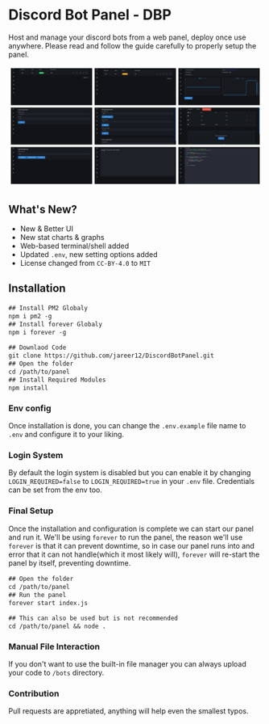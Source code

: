 # Discord Bot Panel - DBP

Host and manage your discord bots from a web panel, deploy once use anywhere. Please read and follow the guide carefully to properly setup the panel.

![Image](/preview.jpg)

## What's New?

- New & Better UI
- New stat charts & graphs
- Web-based terminal/shell added
- Updated `.env`, new setting options added
- License changed from `CC-BY-4.0` to `MIT`

## Installation

```shell
## Install PM2 Globaly
npm i pm2 -g
## Install forever Globaly
npm i forever -g
```

```shell
## Downlaod Code
git clone https://github.com/jareer12/DiscordBotPanel.git
## Open the folder
cd /path/to/panel
## Install Required Modules
npm install
```

### Env config

Once installation is done, you can change the `.env.example` file name to `.env` and configure it to your liking.

### Login System

By default the login system is disabled but you can enable it by changing `LOGIN_REQUIRED=false` to `LOGIN_REQUIRED=true` in your `.env` file. Credentials can be set from the env too.

### Final Setup

Once the installation and configuration is complete we can start our panel and run it. We'll be using `forever` to run the panel, the reason we'll use `forever` is that it can prevent downtime, so in case our panel runs into and error that it can not handle(which it most likely will), `forever` will re-start the panel by itself, preventing downtime.

```shell
## Open the folder
cd /path/to/panel
## Run the panel
forever start index.js
```

```shell
## This can also be used but is not recommended
cd /path/to/panel && node .
```

### Manual File Interaction

If you don't want to use the built-in file manager you can always upload your code to `/bots` directory.

### Contribution

Pull requests are appretiated, anything will help even the smallest typos.
